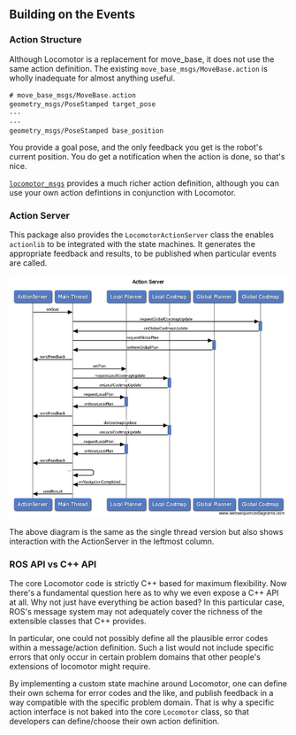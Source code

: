 ## Building on the Events
### Action Structure
Although Locomotor is a replacement for move_base, it does not use the same action definition. The existing `move_base_msgs/MoveBase.action` is wholly inadequate for almost anything useful.

```
# move_base_msgs/MoveBase.action
geometry_msgs/PoseStamped target_pose
---
---
geometry_msgs/PoseStamped base_position
```

You provide a goal pose, and the only feedback you get is the robot's current position. You do get a notification when the action is done, so that's nice.

[`locomotor_msgs`](../locomotor_msgs) provides a much richer action definition, although you can use your own action defintions in conjunction with Locomotor.


### Action Server
This package also provides the `LocomotorActionServer` class the enables `actionlib` to be integrated with the state machines. It generates the appropriate feedback and results, to be published when particular events are called.

![actionlib flow diagram](figures/action_server.png)

The above diagram is the same as the single thread version but also shows interaction with the ActionServer in the leftmost column.

### ROS API vs C++ API
The core Locomotor code is strictly C++ based for maximum flexibility. Now there's a fundamental question here as to why we even expose a C++ API at all. Why not just have everything be action based? In this particular case, ROS's message system may not adequately cover the richness of the extensible classes that C++ provides.

In particular, one could not possibly define all the plausible error codes within a message/action definition. Such a list would not include specific errors that only occur in certain problem domains that other people's extensions of locomotor might require.

By implementing a custom state machine around Locomotor, one can define their own schema for error codes and the like, and publish feedback in a way compatible with the specific problem domain. That is why a specific action interface is not baked into the core `Locomotor` class, so that developers can define/choose their own action definition.
